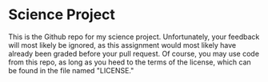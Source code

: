 # Science Project
This is the Github repo for my science project. Unfortunately, your feedback will most likely be ignored, as this assignment would most likely have already been graded before your pull request. Of course, you may use code from this repo, as long as you heed to the terms of the license, which can be found in the file named "LICENSE."